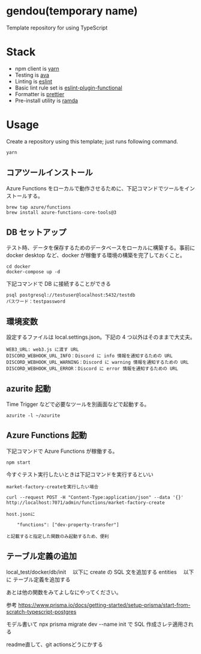 # gendou(temporary name)

Template repository for using TypeScript

# Stack

- npm client is [yarn](https://github.com/yarnpkg/yarn)
- Testing is [ava](https://github.com/avajs/ava)
- Linting is [eslint](https://github.com/eslint/eslint)
- Basic lint rule set is [eslint-plugin-functional](https://github.com/jonaskello/eslint-plugin-functional)
- Formatter is [prettier](https://github.com/prettier/prettier)
- Pre-install utility is [ramda](https://github.com/ramda/ramda)

# Usage

Create a repository using this template; just runs following command.

```bash
yarn
```

## コアツールインストール

Azure Functions をローカルで動作させるために、下記コマンドでツールをインストールする。

```
brew tap azure/functions
brew install azure-functions-core-tools@3
```

## DB セットアップ

テスト時、データを保存するためのデータベースをローカルに構築する。事前に docker desktop など、docker が稼働する環境の構築を完了しておくこと。

```
cd docker
docker-compose up -d
```

下記コマンドで DB に接続することができる

```
psql postgresql://testuser@localhost:5432/testdb
パスワード：testpassword
```

## 環境変数

設定するファイルは local.settings.json。下記の 4 つ以外はそのままで大丈夫。

```
WEB3_URL: web3.js に渡す URL
DISCORD_WEBHOOK_URL_INFO：Discord に info 情報を通知するための URL
DISCORD_WEBHOOK_URL_WARNING：Discord に warning 情報を通知するための URL
DISCORD_WEBHOOK_URL_ERROR：Discord に error 情報を通知するための URL

```

## azurite 起動

Time Trigger などで必要なツールを別画面などで起動する。

```
azurite -l ~/azurite
```

## Azure Functions 起動

下記コマンドで Azure Functions が稼働する。

```
npm start
```

今すぐテスト実行したいときは下記コマンドを実行するといい

```
market-factory-createを実行したい場合

curl --request POST -H "Content-Type:application/json" --data '{}' http://localhost:7071/admin/functions/market-factory-create

host.jsonに

	"functions": ["dev-property-transfer"]

と記載すると指定した関数のみ起動するため、便利
```

## テーブル定義の追加

local_test/docker/db/init 　以下に create の SQL 文を追加する
entities 　以下に テーブル定義を追加する

あとは他の関数をみてよしなにやってください。

参考
https://www.prisma.io/docs/getting-started/setup-prisma/start-from-scratch-typescript-postgres

モデル書いて
npx prisma migrate dev --name init
で SQL 作成さレテ適用される


readme直して、git actionsどうにかする
